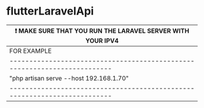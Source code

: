 # flutterLaravelApi

|:exclamation:  MAKE SURE THAT YOU RUN THE LARAVEL SERVER WITH YOUR IPV4  |
|-------------------------------------------------------------------------|
|                             FOR EXAMPLE                                 |
|-------------------------------------------------------------------------|
|                 "php artisan serve --host 192.168.1.70"                 |
|-------------------------------------------------------------------------|
